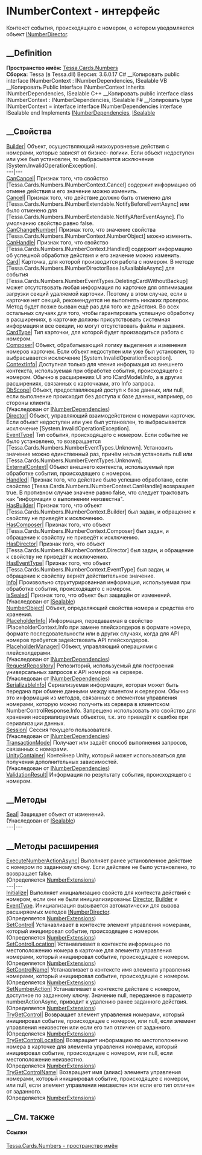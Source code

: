 # INumberContext - интерфейс
Контекст события, происходящего с номером, о котором уведомляется объект
[INumberDirector](T_Tessa_Cards_Numbers_INumberDirector.htm).
## __Definition
 **Пространство имён:** [Tessa.Cards.Numbers](N_Tessa_Cards_Numbers.htm)  
 **Сборка:** Tessa (в Tessa.dll) Версия: 3.6.0.17
C# __Копировать
     public interface INumberContext : INumberDependencies, 
    	ISealable
VB __Копировать
     Public Interface INumberContext
    	Inherits INumberDependencies, ISealable
C++ __Копировать
     public interface class INumberContext : INumberDependencies, 
    	ISealable
F# __Копировать
     type INumberContext = 
        interface
            interface INumberDependencies
            interface ISealable
        end
Implements
    [INumberDependencies](T_Tessa_Cards_Numbers_INumberDependencies.htm), [ISealable](T_Tessa_Platform_ISealable.htm)
##  __Свойства
[Builder](P_Tessa_Cards_Numbers_INumberContext_Builder.htm)|  Объект,
осуществляющий низкоуровневые действия с номерами, которые зависят от бизнес-
логики. Если объект недоступен или уже был установлен, то выбрасывается
исключение [System.InvalidOperationException].  
---|---  
[CanCancel](P_Tessa_Cards_Numbers_INumberContext_CanCancel.htm)|  Признак
того, что свойство [Tessa.Cards.Numbers.INumberContext.Cancel] содержит
информацию об отмене действия и его значение можно изменить.  
[Cancel](P_Tessa_Cards_Numbers_INumberContext_Cancel.htm)|  Признак того, что
действие должно быть отменено для
[Tessa.Cards.Numbers.INumberExtendable.NotifyBeforeEventAsync] или было
отменено для [Tessa.Cards.Numbers.INumberExtendable.NotifyAfterEventAsync]. По
умолчанию свойство равно false.  
[CanChangeNumber](P_Tessa_Cards_Numbers_INumberContext_CanChangeNumber.htm)|
Признак того, что значение свойства
[Tessa.Cards.Numbers.INumberContext.NumberObject] можно изменить.  
[CanHandle](P_Tessa_Cards_Numbers_INumberContext_CanHandle.htm)|  Признак
того, что свойство [Tessa.Cards.Numbers.INumberContext.Handled] содержит
информацию об успешной обработке действия и его значение можно изменить.  
[Card](P_Tessa_Cards_Numbers_INumberContext_Card.htm)|
Карточка, для которой производится работа с номером.
В методе [Tessa.Cards.Numbers.INumberDirectorBase.IsAvailableAsync] для
события [Tessa.Cards.Numbers.NumberEventTypes.DeletingCardWithoutBackup] может
отсутствовать любая информация по карточке для оптимизации загрузки секций
удаляемой карточки. Поэтому в этом случае, если в карточке нет секций,
рекомендуется не выполнять никаких проверок. Метод будет позже вызван ещё раз
для того же действия.
Во всех остальных случаях для того, чтобы гарантировать успешную обработку в
расширениях, в карточке должны присутствовать системная информация и все
секции, но могут отсутствовать файлы и задания.  
[CardType](P_Tessa_Cards_Numbers_INumberContext_CardType.htm)| Тип карточки,
для которой будет производиться работа с номером.  
[Composer](P_Tessa_Cards_Numbers_INumberContext_Composer.htm)|  Объект,
обрабатывающий логику выделения и изменения номеров карточек. Если объект
недоступен или уже был установлен, то выбрасывается исключение
[System.InvalidOperationException].  
[ContextInfo](P_Tessa_Cards_Numbers_INumberContext_ContextInfo.htm)|
Доступная только для чтения информация из внешнего контекста, используемая при
обработке события, происходящего с номером. Обычно в расширениях UI это
ICardModel.Info, а в других расширениях, связанных с карточками, это Info
запроса.  
[DbScope](P_Tessa_Cards_Numbers_INumberDependencies_DbScope.htm)|  Объект,
предоставляющий доступ к базе данных, или null, если выполнение происходит без
доступа к базе данных, например, со стороны клиента.  
(Унаследован от
[INumberDependencies](T_Tessa_Cards_Numbers_INumberDependencies.htm))  
[Director](P_Tessa_Cards_Numbers_INumberContext_Director.htm)|  Объект,
управляющий взаимодействием с номерами карточек. Если объект недоступен или
уже был установлен, то выбрасывается исключение
[System.InvalidOperationException].  
[EventType](P_Tessa_Cards_Numbers_INumberContext_EventType.htm)|  Тип события,
происходящего с номером. Если событие не было установлено, то возвращается
[Tessa.Cards.Numbers.NumberEventTypes.Unknown]. Установить значение можно
единственный раз, причём нельзя установить null или
[Tessa.Cards.Numbers.NumberEventTypes.Unknown].  
[ExternalContext](P_Tessa_Cards_Numbers_INumberContext_ExternalContext.htm)|
Объект внешнего контекста, используемый при обработке события, происходящего с
номером.  
[Handled](P_Tessa_Cards_Numbers_INumberContext_Handled.htm)|  Признак того,
что действие было успешно обработано, если свойство
[Tessa.Cards.Numbers.INumberContext.CanHandle] возвращает true. В противном
случае значене равно false, что следует трактовать как "информация о
выполнении неизвестна".  
[HasBuilder](P_Tessa_Cards_Numbers_INumberContext_HasBuilder.htm)|  Признак
того, что объект [Tessa.Cards.Numbers.INumberContext.Builder] был задан, и
обращение к свойству не приведёт к исключению.  
[HasComposer](P_Tessa_Cards_Numbers_INumberContext_HasComposer.htm)|  Признак
того, что объект [Tessa.Cards.Numbers.INumberContext.Composer] был задан, и
обращение к свойству не приведёт к исключению.  
[HasDirector](P_Tessa_Cards_Numbers_INumberContext_HasDirector.htm)|  Признак
того, что объект [Tessa.Cards.Numbers.INumberContext.Director] был задан, и
обращение к свойству не приведёт к исключению.  
[HasEventType](P_Tessa_Cards_Numbers_INumberContext_HasEventType.htm)|
Признак того, что объект [Tessa.Cards.Numbers.INumberContext.EventType] был
задан, и обращение к свойству вернёт действительное значение.  
[Info](P_Tessa_Cards_Numbers_INumberContext_Info.htm)|  Произвольно
структурированная информация, используемая при обработке события,
происходящего с номером.  
[IsSealed](P_Tessa_Platform_ISealable_IsSealed.htm)| Признак того, что объект
был защищён от изменений.  
(Унаследован от [ISealable](T_Tessa_Platform_ISealable.htm))  
[NumberObject](P_Tessa_Cards_Numbers_INumberContext_NumberObject.htm)| Объект,
определяющий свойства номера и средства его хранения.  
[PlaceholderInfo](P_Tessa_Cards_Numbers_INumberContext_PlaceholderInfo.htm)|
Информация, передаваемая в свойство IPlaceholderContext.Info при замене
плейсхолдеров в формате номера, формате последовательности или в других
случаях, когда для API номеров требуется задействовать API плейсхолдеров.  
[PlaceholderManager](P_Tessa_Cards_Numbers_INumberDependencies_PlaceholderManager.htm)|
Объект, управляющий операциями с плейсхолдерами.  
(Унаследован от
[INumberDependencies](T_Tessa_Cards_Numbers_INumberDependencies.htm))  
[RequestRepository](P_Tessa_Cards_Numbers_INumberDependencies_RequestRepository.htm)|
Репозиторий, используемый для построения универсальных запросов к API номеров
на сервере.  
(Унаследован от
[INumberDependencies](T_Tessa_Cards_Numbers_INumberDependencies.htm))  
[SerializableInfo](P_Tessa_Cards_Numbers_INumberContext_SerializableInfo.htm)|
Сериализуемая информация, которая может быть передана при обмене данными между
клиентом и сервером. Обычно это информация из методов, связанных с элементом
управления номерами, которую можно получить из сервера в клиентском
NumberControlResponse.Info. Запрещено использовать это свойство для хранения
несериализуемых объектов, т.к. это приведёт к ошибке при сериализации данных.  
[Session](P_Tessa_Cards_Numbers_INumberDependencies_Session.htm)| Сессия
текущего пользователя.  
(Унаследован от
[INumberDependencies](T_Tessa_Cards_Numbers_INumberDependencies.htm))  
[TransactionMode](P_Tessa_Cards_Numbers_INumberContext_TransactionMode.htm)|
Получает или задаёт способ выполнения запросов, связанных с номерами.  
[UnityContainer](P_Tessa_Cards_Numbers_INumberDependencies_UnityContainer.htm)|
Контейнер Unity, который может использоваться для получения дополнительных
зависимостей.  
(Унаследован от
[INumberDependencies](T_Tessa_Cards_Numbers_INumberDependencies.htm))  
[ValidationResult](P_Tessa_Cards_Numbers_INumberContext_ValidationResult.htm)|
Информация по результату события, происходящего с номером.  
##  __Методы
[Seal](M_Tessa_Platform_ISealable_Seal.htm)| Защищает объект от изменений.  
(Унаследован от [ISealable](T_Tessa_Platform_ISealable.htm))  
---|---  
##  __Методы расширения
[ExecuteNumberActionAsync](M_Tessa_Cards_Numbers_NumberExtensions_ExecuteNumberActionAsync.htm)|
Выполняет ранее установленное действие с номером по заданному ключу. Если
действие не было установлено, то возвращает false.  
(Определяется [NumberExtensions](T_Tessa_Cards_Numbers_NumberExtensions.htm))  
---|---  
[Initialize](M_Tessa_Cards_Numbers_NumberExtensions_Initialize.htm)|
Выполняет инициализацию свойств для контекста действий с номером, если они не
были инициализированы:
[Director](P_Tessa_Cards_Numbers_INumberContext_Director.htm),
[Builder](P_Tessa_Cards_Numbers_INumberContext_Builder.htm) и
[EventType](P_Tessa_Cards_Numbers_INumberContext_EventType.htm). Инициализация
вызывается автоматически для вызова расширяемых методов
[INumberDirector](T_Tessa_Cards_Numbers_INumberDirector.htm).  
(Определяется [NumberExtensions](T_Tessa_Cards_Numbers_NumberExtensions.htm))  
[SetControl](M_Tessa_Cards_Numbers_NumberExtensions_SetControl.htm)|
Устанавливает в контексте элемент управления номерами, который инициировал
событие, происходящее с номером.  
(Определяется [NumberExtensions](T_Tessa_Cards_Numbers_NumberExtensions.htm))  
[SetControlLocation](M_Tessa_Cards_Numbers_NumberExtensions_SetControlLocation.htm)|
Устанавливает в контексте информацию по местоположению номера в карточке для
элемента управления номерами, который инициировал событие, происходящее с
номером.  
(Определяется [NumberExtensions](T_Tessa_Cards_Numbers_NumberExtensions.htm))  
[SetControlName](M_Tessa_Cards_Numbers_NumberExtensions_SetControlName.htm)|
Устанавливает в контексте имя элемента управления номерами, который
инициировал событие, происходящее с номером.  
(Определяется [NumberExtensions](T_Tessa_Cards_Numbers_NumberExtensions.htm))  
[SetNumberAction](M_Tessa_Cards_Numbers_NumberExtensions_SetNumberAction.htm)|
Устанавливает в контексте действие с номером, доступное по заданному ключу.
Значение null, переданное в параметр numberActionAsync, приводит к удалению
ранее заданного действия.  
(Определяется [NumberExtensions](T_Tessa_Cards_Numbers_NumberExtensions.htm))  
[TryGetControl<T>](M_Tessa_Cards_Numbers_NumberExtensions_TryGetControl__1.htm)|
Возвращает элемент управления номерами, который инициировал событие,
происходящее с номером, или null, если элемент управления неизвестен или если
его тип отличен от заданного.  
(Определяется [NumberExtensions](T_Tessa_Cards_Numbers_NumberExtensions.htm))  
[TryGetControlLocation](M_Tessa_Cards_Numbers_NumberExtensions_TryGetControlLocation.htm)|
Возвращает информацию по местоположению номера в карточке для элемента
управления номерами, который инициировал событие, происходящее с номером, или
null, если местоположение неизвестно.  
(Определяется [NumberExtensions](T_Tessa_Cards_Numbers_NumberExtensions.htm))  
[TryGetControlName](M_Tessa_Cards_Numbers_NumberExtensions_TryGetControlName.htm)|
Возвращает имя (алиас) элемента управления номерами, который инициировал
событие, происходящее с номером, или null, если элемент управления неизвестен
или если его тип отличен от заданного.  
(Определяется [NumberExtensions](T_Tessa_Cards_Numbers_NumberExtensions.htm))  
##  __См. также
#### Ссылки
[Tessa.Cards.Numbers - пространство имён](N_Tessa_Cards_Numbers.htm)
